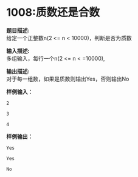 # 1008:质数还是合数  
**题目描述:**  
给定一个正整数n(2 <= n < 10000)，判断是否为质数  

**输入描述:**  
多组输入，每行一个n(2 <= n < =10000),  

**输出描述:**  
对于每一组数，如果是质数则输出Yes，否则输出No  

**样例输入：**  
```
2  

3  

4  

```  
**样例输出：**  
```
Yes  

Yes  

No  
```  

